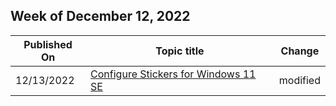 <!-- This file is generated automatically each week. Changes made to this file will be overwritten.-->



## Week of December 12, 2022


| Published On |Topic title | Change |
|------|------------|--------|
| 12/13/2022 | [Configure Stickers for Windows 11 SE](/education/windows/edu-stickers) | modified |
